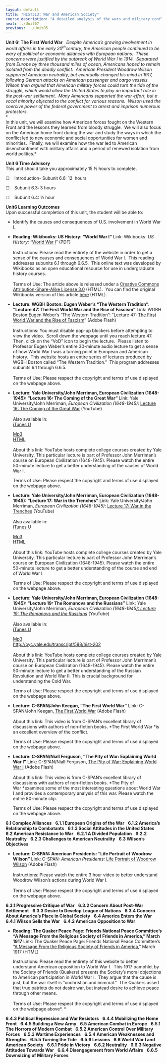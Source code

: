 ```yaml
---
layout: default
title: "HIST313: War and American Society"
course_description: "A detailed analysis of the wars and military conflicts that have shaped the social, political, and economic history of the United States from the colonial era to the present."
next: ../Unit07
previous: ../Unit05
---
```

**Unit 6: The First World War** <span id="6"></span> 
*Despite America’s growing involvement in world affairs in the early
20<sup>th</sup>century, the* *American people continued to be wary of
political or economic alliances with European nations.  These concerns
were justified by the outbreak of World War I in 1914.  Separated from
Europe by three thousand miles of ocean, Americans hoped to remain
isolated from the deadly conflict.  American President Woodrow Wilson
supported American neutrality, but eventually changed his mind in 1917,
following German attacks on American passenger and cargo vessels. 
Wilson then argued that American military forces could turn the tide of
the struggle, which would allow the United States to play an important
role in the post-war settlement.  Many Americans supported the war
effort, but a vocal minority objected to the conflict for various
reasons.  Wilson used the coercive power of the federal government to
arrest and imprison numerous protestors.*  
 *             
 In this unit, we will examine how American forces fought on the Western
Front and the lessons they learned from bloody struggle.  We will also
focus on the American home front during the war and study the ways in
which the conflict led to new economic and social opportunities for
women and minorities.  Finally, we will examine how the war led to
American disenchantment with military affairs and a period of renewed
isolation from world politics.*

**Unit 6 Time Advisory**  
This unit should take you approximately 15 ½ hours to complete.

☐    Introduction- Subunit 6.6: 12  hours

☐    Subunit 6.3: 3 hours

☐    Subunit 6.4: ½ hour

**Unit6 Learning Outcomes**  
Upon successful completion of this unit, the student will be able to:

-   Identify the causes and consequences of U.S. involvement in World
    War I.

-   **Reading: Wikibooks: US History: “World War I”**
    Link: Wikibooks: *US History:* “[World War
    I](http://www.saylor.org/site/wp-content/uploads/2011/03/US-History_World-War-I.pdf)”
    (PDF)  
        
     Instructions: Please read the entirety of the website in order to
    get a sense of the causes and consequences of World War I.  This
    reading addresses subunits 6.1 through 6.6.5.  This online text was
    developed by Wikibooks as an open educational resource for use in
    undergraduate history courses.  
        
     Terms of Use: The article above is released under a [Creative
    Commons Attribution-Share-Alike License
    3.0](http://creativecommons.org/licenses/by-sa/3.0/) (HTML).  You
    can find the original Wikibooks version of this article
    [here](http://en.wikibooks.org/wiki/US_History/World_War_I) (HTML).

-   **Lecture: WGBH Boston: Eugen Weber’s “The Western Tradition”:
    “Lecture 47: The First World War and the Rise of Fascism”**
    Link: WGBH Boston:Eugen Weber’s “The Western Tradition”: “Lecture
    47: [The First World War and the Rise of
    Fascism](http://www.learner.org/resources/series58.html?pop=yes&pid=855)”
    (Adobe Flash)  
        
     Instructions: You must disable pop-up blockers before attempting to
    view the video.  Scroll down the webpage until you reach lecture
    47.  Then, click on the “VoD” icon to begin the lecture.  Please
    listen to Professor Eugen Weber’s entire 30-minute audio lecture to
    get a sense of how World War I was a turning point in European and
    American history.  This website hosts an entire series of lectures
    produced by WGBH Boston called “The Western Tradition.”  This
    program addresses subunits 6.1 through 6.6.5.  
        
     Terms of Use: Please respect the copyright and terms of use
    displayed on the webpage above.

-   **Lecture: Yale University/John Merriman, European Civilization
    (1648-1945): “Lecture 16: The Coming of the Great War”**
    Link: Yale University/John Merriman, *European Civilization
    (1648-1945)*: [Lecture 16: The Coming of the Great
    War](http://www.youtube.com/watch?v=fvFpn5GVdQI) (YouTube)  
        
     Also available in:  
     [iTunes
    U](http://deimos3.apple.com/WebObjects/Core.woa/Browse/yale.edu-dz.2821768517?i=1364525329)  

    [Mp3](http://openmedia.yale.edu/projects/media_viewer/video_viewer2.php?window_size=audio&type=mp3&title=HIST%20202%20-%20Lecture%2016%20-%20Prof.%20John%20Merriman&path=%2Fcourses%2Ffall08%2Fhist202%2Fmp3%2Fhist202_16_102908.mp3)  
     [HTML](http://oyc.yale.edu/transcript/585/hist-202)  
        
     About this link: YouTube hosts complete college courses created by
    Yale University. This particular lecture is part of Professor John
    Merriman’s course on European Civilization (1648-1945). Please watch
    the entire 50-minute lecture to get a better understanding of the
    causes of World War I.  
      
     Terms of Use: Please respect the copyright and terms of use
    displayed on the webpage above.

-   **Lecture: Yale University/John Merriman, European Civilization
    (1648-1945): “Lecture 17: War in the Trenches”**
    Link: Yale University/John Merriman, *European Civilization
    (1648-1945)*: [Lecture 17: War in the
    Trenches](http://www.youtube.com/user/YaleCourses#p/c/3A8E6CE294860A24/16/be15Wmp9FRE)
    (YouTube)  
        
     Also available in:  
     [iTunes
    U](http://deimos3.apple.com/WebObjects/Core.woa/Browse/yale.edu-dz.2821768522?i=1797768167)  

    [Mp3](http://openmedia.yale.edu/projects/media_viewer/video_viewer2.php?window_size=audio&type=mp3&title=HIST%20202%20-%20Lecture%2017%20-%20Prof.%20John%20Merriman&path=%2Fcourses%2Ffall08%2Fhist202%2Fmp3%2Fhist202_17_110308.mp3)  
     [HTML](http://oyc.yale.edu/transcript/586/hist-202)  
        
     About this link: YouTube hosts complete college courses created by
    Yale University. This particular lecture is part of Professor John
    Merriman’s course on European Civilization (1648-1945). Please watch
    the entire 50-minute lecture to get a better understanding of the
    course and end of World War I.  
      
     Terms of Use: Please respect the copyright and terms of use
    displayed on the webpage above.

-   **Lecture: Yale University/John Merriman, European Civilization
    (1648-1945): “Lecture 19: The Romanovs and the Russians”**
    Link: Yale University/John Merriman, *European Civilization
    (1648-1945*[*): Lecture 19: The Romanovs and the
    Russians*](http://www.youtube.com/user/YaleCourses#p/c/3A8E6CE294860A24/18/eGFilsLo6OI)
    (YouTube)  
        
     Also available in:  
     [iTunes
    U](http://deimos3.apple.com/WebObjects/Core.woa/Browse/yale.edu-dz.2821768532?i=1270840191)  

    [Mp3](http://openmedia.yale.edu/projects/media_viewer/video_viewer2.php?window_size=audio&type=mp3&title=HIST%20202%20-%20Lecture%2019%20-%20Prof.%20John%20Merriman&path=%2Fcourses%2Ffall08%2Fhist202%2Fmp3%2Fhist202_19_111008.mp3)  
     <http://oyc.yale.edu/transcript/588/hist-202>  
        
     About this link: YouTube hosts complete college courses created by
    Yale University. This particular lecture is part of Professor John
    Merriman’s course on European Civilization (1648-1945). Please watch
    the entire 50-minute lecture to get a better understanding of the
    Russian Revolution and World War II. This is crucial background for
    understanding the Cold War.  
      
     Terms of Use: Please respect the copyright and terms of use
    displayed on the webpage above.

-   **Lecture: C-SPAN/John Keegan, “The First World War”**
    Link: C-SPAN/John Keegan, [The First World
    War](http://www.c-spanvideo.org/program/125072-1) (Adobe Flash)  
        
     About this link: This video is from C-SPAN’s excellent library of
    discussions with authors of non-fiction books. *The First World
    War *is an excellent overview of the conflict.  
      
     Terms of Use: Please respect the copyright and terms of use
    displayed on the webpage above.

-   **Lecture: C-SPAN/Niall Ferguson, “The Pity of War: Explaining World
    War I”**
    Link: C-SPAN/Niall Ferguson, [The Pity of War: Explaining World War
    I](http://www.c-spanvideo.org/program/122689-1) (Adobe Flash)  
        
     About this link: This video is from C-SPAN’s excellent library of
    discussions with authors of non-fiction books. *The Pity of
    War *examines some of the most interesting questions about World War
    I and provides a contemporary analysis of this war. Please watch the
    entire 80-minute clip.  
      
     Terms of Use: Please respect the copyright and terms of use
    displayed on the webpage above.

**6.1 Complex Alliances** <span id="6.1"></span> 
**6.1.1 European Origins of the War** <span id="6.1.1"></span> 
**6.1.2 America’s Relationship to Combatants** <span id="6.1.2"></span> 
**6.1.3 Social Attitudes in the United States** <span
id="6.1.3"></span> 
**6.2 American Resistance to War** <span id="6.2"></span> 
**6.2.1 A Divided Population** <span id="6.2.1"></span> 
**6.2.2 Neutrality** <span id="6.2.2"></span> 
**6.2.3 Challenges to American Neutrality** <span id="6.2.3"></span> 
**6.3 Wilson’s Objectives** <span id="6.3"></span> 
-   **Lecture: C-SPAN: American Presidents: “Life Portrait of Woodrow
    Wilson”**
    Link: C-SPAN: *American Presidents:* [Life Portrait of Woodrow
    Wilson](http://www.c-spanvideo.org/program/151624-1) (Adobe Flash)  
        
     Instructions: Please watch the entire 3 hour video to better
    understand Woodrow Wilson’s actions during World War I.   
        
     Terms of Use: Please respect the copyright and terms of use
    displayed on the webpage above.

**6.3.1 Progressive Critique of War** <span id="6.3.1"></span> 
**6.3.2 Concern About Post-War Settlement** <span id="6.3.2"></span> 
**6.3.3 Desire to Develop League of Nations** <span id="6.3.3"></span> 
**6.3.4 Concern About America’s Place in Global Society** <span
id="6.3.4"></span> 
**6.4 America Enters the War** <span id="6.4"></span> 
**6.4.1 Wilson Sells the War** <span id="6.4.1"></span> 
**6.4.2 American Opposition to War** <span id="6.4.2"></span> 
-   **Reading: The Quaker Peace Page: Friends National Peace Committee’s
    “A Message From the Religious Society of Friends in America,” March
    1917**
    Link: The Quaker Peace Page: Friends National Peace Committee’s “[A
    Message From the Religious Society of Friends in
    America](http://www.quaker.org/minnfm/peace/1917_friends_peace_testimony.htm),”
    March 1917 (HTML)  
      
     Instructions: Please read the entirety of this website to better
    understand American opposition to World War I.  This 1917 pamphlet
    by the Society of Friends (Quakers) presents the Society’s moral
    objections to American participation in World War I.  They argue
    that the cause is just, but the war itself is “unchristian and
    immoral.”  The Quakers assert that true patriots do not desire war,
    but instead desire to achieve peace through other means.  
        
     Terms of Use: Please respect the copyright and terms of use
    displayed on the webpage above*. *

**6.4.3 Political Repression and War Resistors** <span
id="6.4.3"></span> 
**6.4.4 Mobilizing the Home Front** <span id="6.4.4"></span> 
**6.4.5 Building a New Army** <span id="6.4.5"></span> 
**6.5 American Combat in Europe** <span id="6.5"></span> 
**6.5.1 The Horrors of Modern Combat** <span id="6.5.1"></span> 
**6.5.2 American Control Over Military Forces** <span
id="6.5.2"></span> 
**6.5.3 Wartime Experiences** <span id="6.5.3"></span> 
**6.5.4 American Weaknesses and Strengths** <span id="6.5.4"></span> 
**6.5.5 Turning the Tide** <span id="6.5.5"></span> 
**6.5.6 Lessons** <span id="6.5.6"></span> 
**6.6 World War I and American Society** <span id="6.6"></span> 
**6.6.1 Pride in Victory** <span id="6.6.1"></span> 
**6.6.2 Neutrality** <span id="6.6.2"></span> 
**6.6.3 Negative Attitudes Towards War** <span id="6.6.3"></span> 
**6.6.4 Disengagement from World Affairs** <span id="6.6.4"></span> 
**6.6.5 Downsizing of Military Forces** <span id="6.6.5"></span> 
